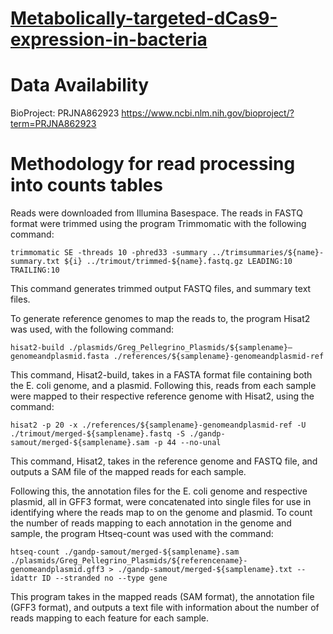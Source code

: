# [Metabolically-targeted-dCas9-expression-in-bacteria](https://academic.oup.com/nar/article/51/2/982/6984588)

# Data Availability

BioProject: PRJNA862923 https://www.ncbi.nlm.nih.gov/bioproject/?term=PRJNA862923

# Methodology for read processing into counts tables

Reads were downloaded from Illumina Basespace.  The reads in FASTQ format were trimmed using the program Trimmomatic with the following command:

`trimmomatic SE -threads 10 -phred33 -summary ../trimsummaries/${name}-summary.txt ${i} ../trimout/trimmed-${name}.fastq.gz LEADING:10 TRAILING:10`

This command generates trimmed output FASTQ files, and summary text files.

To generate reference genomes to map the reads to, the program Hisat2 was used, with the following command:

`hisat2-build ./plasmids/Greg_Pellegrino_Plasmids/${samplename}—genomeandplasmid.fasta ./references/${samplename}-genomeandplasmid-ref`

This command, Hisat2-build, takes in a FASTA format file containing both the E. coli genome, and a plasmid. Following this, reads from each sample were mapped to their respective reference genome with Hisat2, using the command:

`hisat2 -p 20 -x ./references/${samplename}-genomeandplasmid-ref -U ./trimout/merged-${samplename}.fastq -S ./gandp-samout/merged-${samplename}.sam -p 44 --no-unal`

This command, Hisat2, takes in the reference genome and FASTQ file, and outputs a SAM file of the mapped reads for each sample.

Following this, the annotation files for the E. coli genome and respective plasmid, all in GFF3 format, were concatenated into single files for use in identifying where the reads map to on the genome and plasmid. To count the number of reads mapping to each annotation in the genome and sample, the program Htseq-count was used with the command:

`htseq-count ./gandp-samout/merged-${samplename}.sam ./plasmids/Greg_Pellegrino_Plasmids/${referencename}-genomeandplasmid.gff3 > ./gandp-samout/merged-${samplename}.txt --idattr ID --stranded no --type gene`

This program takes in the mapped reads (SAM format), the annotation file (GFF3 format), and outputs a text file with information about the number of reads mapping to each feature for each sample.
